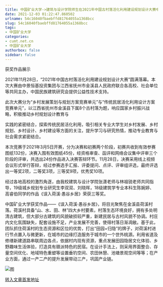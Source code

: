 ```yaml
---
title: 中国矿业大学->建筑与设计学院师生在2021年中国古村落活化利用建设规划设计大赛中喜获佳绩 | cumt.net.cn
date: 2021-12-03 01:22:47.860502
urlname: 54c16040fbaebffd81764055a1368bcc
slug: 54c16040fbaebffd81764055a1368bcc
tags: 
- 中国矿业大学
categories:
- cumt.net.cn
- 中国矿业大学
authorbox: false
sidebar: false
---
```

获奖作品展示

2021年11月28日，“2021年中国古村落活化利用建设规划设计大赛”圆满落幕。本次大赛由中景恒基投资集团与江西省抚州市金溪县人民政府联合各高校、社会单位等共同主办，中国民族建筑研究会提供公益性技术支持。

此次大赛分为“乡村发展策划与规划方案竞赛单元”与“传统民居活化利用设计方案竞赛单元”，以江西省抚州市金溪县下属8个古村落为题，响应国家乡村振兴战略，积极推动乡村规划设计教育与
<!--more-->
实践的紧密结合，探索传统民居活化利用，吸引相关专业大学生对乡村发展、乡村规划、乡村设计、乡村建设等方面的关注，提升学习与研究热情，推动专业教育与社会需求紧密结合。

本次竞赛于2021年3月5日开赛，分为决赛和初赛两个阶段，初赛共收到有效参赛图纸132份，决赛入围有效图纸45份，经资格审查、函评和网络会议集中评审三个阶段的评审，共选出24份作品进入决赛答辩环节。11月28日，决赛采用线上视频会议形式举行答辩，经过参赛选手汇报、评委提问、点评、评审组评选，最终评选出一等奖2项，二等奖3项，三等奖9项，优秀奖10项。

经过各地高校的激烈角逐，由我校建筑与设计学院张潇老师与林祖锐老师共同指导，19级城乡规划专业研究生李双双、刘晓晖，18级建筑学专业本科生陈婉婷、高睿伯同学的作品《误入荷溪·愚谷乡居》荣获三等奖。

中国矿业大学获奖作品——《误入荷溪·愚谷乡居》，将目光聚焦在金溪县荷溪村落。荷溪村具备“山、水、田、林”四大乡村要素，村落生态环境良好，拥有多处明清古建筑，但大部分古建筑的风貌破损较严重，新建民居与古村风貌不协调。村庄内文化氛围缺失，配套设施不足，产业发展不完善，使得村落日渐凋敝。基于此，团队抓住荷溪村的生态资源和区位的优势，打出“田园+归隐”的牌子，对荷溪村进行节点置入与微更新，在城市的边缘打造服务于城市的一个世外桃源。利用省道及修缮新建道路串联周边各点，依据村内现有资源，重点发展田园隐居文化体验、乡野趣味生活体验，打造具有赣派特色的民宿。在设计手法上，则采用界面整合、存量空间优化、地域特色重塑等设置垂钓空间、农田休憩、池塘景观空间等等；在产业方面，通过一产二产的提升发展带动三产，巩固产业链。

![图](http://xwzx.cumt.edu.cn/_upload/article/images/7d/4f/fe39ba044a579f0a2c3725abc0a0/71007632-1bdb-422f-be15-95156076acd3.jpg)

[转入文章首发地址](http://xwzx.cumt.edu.cn/5a/02/c523a612866/page.htm)